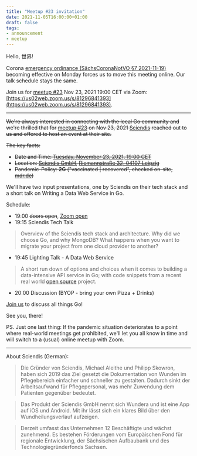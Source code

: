 ```yaml
---
title: "Meetup #23 invitation"
date: 2021-11-05T16:00:00+01:00
draft: false
tags:
- announcement
- meetup
---
```


Hello, 世界!

Corona [emergency ordinance (SächsCoronaNotVO §7
2021-11-19)](https://www.coronavirus.sachsen.de/download/SaechsCoronaNotVO-2021-11-19.pdf#page=7)
becoming effective on Monday forces us to move this meeting online. Our talk
schedule stays the same.

Join us for [meetup
#23](https://www.meetup.com/Leipzig-Golang/events/280096219/) Nov 23, 2021
19:00 CET via Zoom:
[https://us02web.zoom.us/s/81296841393](https://us02web.zoom.us/s/81296841393).

----

~~We're always interested in connecting with the local Go community and we're
thrilled that for [meetup #23](https://www.meetup.com/Leipzig-Golang/events/280096219/) on Nov 23, 2021
[Sciendis](https://www.sciendis.de/) reached out to us and offered to host an
event at their site.~~

~~The key facts:~~

* ~~Date and Time: [Tuesday, November 23, 2021, 19:00 CET](https://www.meetup.com/Leipzig-Golang/events/280096219/)~~
* ~~Location: [Sciendis GmbH](https://www.sciendis.de/), [Riemannstraße 32, 04107 Leipzig](https://www.openstreetmap.org/way/48244220#map=17/51.33113/12.37591)~~
* ~~Pandemic-Policy: **2G** ("vaccinated | recovered", checked on-site, [mdr.de](https://www.mdr.de/nachrichten/sachsen/corona-verordnung-zwei-g-strengere-regeln-kabinett-100.html))~~

We'll have two input presentations, one by Sciendis on their tech stack and a
short talk on Writing a Data Web Service in Go.

Schedule:

* 19:00 ~~doors open~~, [Zoom open](https://us02web.zoom.us/s/81296841393)
* 19:15 Sciendis Tech Talk

> Overview of the Sciendis tech stack and architecture. Why did we choose Go,
> and why MongoDB? What happens when you want to migrate your project from one
> cloud provider to another?

* 19:45 Lighting Talk - A Data Web Service

> A short run down of options and choices when it comes to building a
> data-intensive API service in Go; with code snippets from a recent real world
> [open source](https://github.com/miku/labe/tree/main/tools/spindel) project.

* 20:00 Discussion (BYOP - bring your own Pizza + Drinks)

[Join us](https://www.meetup.com/Leipzig-Golang/events/280096219/) to discuss
all things Go!

See you, there!

PS. Just one last thing: If the pandemic situation deteriorates to a point where
real-world meetings get prohibited, we'll let you all know in time and will switch
to a (usual) online meetup with Zoom.

----

About Sciendis (German):

> Die Gründer von Sciendis, Michael Aleithe und Philipp Skowron, haben sich
> 2019 das Ziel gesetzt die Dokumentation von Wunden im Pflegebereich einfacher
> und schneller zu gestalten. Dadurch sinkt der Arbeitsaufwand für
> Pflegepersonal, was mehr Zuwendung dem Patienten gegenüber bedeutet.

> Das Produkt der Sciendis GmbH nennt sich Wundera und ist eine App auf iOS und
> Android. Mit ihr lässt sich ein klares Bild über den Wundheilungsverlauf
> aufzeigen.

> Derzeit umfasst das Unternehmen 12 Beschäftigte und wächst zunehmend. Es
> bestehen Förderungen vom Europäischen Fond für regionale Entwicklung, der
> Sächsischen Aufbaubank und des Technologiegründerfonds Sachsen.


<!--

TODO: outreach.

-->
